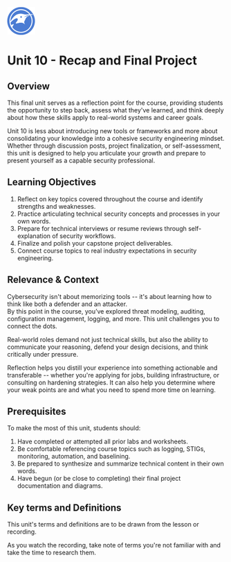 <div class="flex-container">
        <img src="https://github.com/ProfessionalLinuxUsersGroup/img/blob/main/Assets/Logos/ProLUG_Round_Transparent_LOGO.png?raw=true" width="64" height="64"></img>
    <p>
        <h1>Unit 10 - Recap and Final Project</h1>
    </p>
</div>

## Overview

This final unit serves as a reflection point for the course, providing students the
opportunity to step back, assess what they've learned, and think deeply about how
these skills apply to real-world systems and career goals.

Unit 10 is less about introducing new tools or frameworks and more about
consolidating your knowledge into a cohesive security engineering mindset. Whether
through discussion posts, project finalization, or self-assessment, this unit is
designed to help you articulate your growth and prepare to present yourself as a
capable security professional.

## Learning Objectives

1. Reflect on key topics covered throughout the course and identify strengths and weaknesses.
2. Practice articulating technical security concepts and processes in your own words.
3. Prepare for technical interviews or resume reviews through self-explanation of security workflows.
4. Finalize and polish your capstone project deliverables.
5. Connect course topics to real industry expectations in security engineering.

## Relevance & Context

Cybersecurity isn't about memorizing tools -- it's about learning how to
think like both a defender and an attacker.  
By this point in the course, you’ve explored threat modeling, auditing, configuration management, logging, and more. This unit challenges you to connect the dots.

Real-world roles demand not just technical skills, but also the ability to
communicate your reasoning, defend your design decisions, and think critically under
pressure.

Reflection helps you distill your experience into something actionable and
transferable -- whether you're applying for jobs, building infrastructure, or
consulting on hardening strategies. It can also help you determine where your weak
points are and what you need to spend more time on learning.

## Prerequisites

To make the most of this unit, students should:

1. Have completed or attempted all prior labs and worksheets.
2. Be comfortable referencing course topics such as logging, STIGs, monitoring, automation, and baselining.
3. Be prepared to synthesize and summarize technical content in their own words.
4. Have begun (or be close to completing) their final project documentation and diagrams.

## Key terms and Definitions

This unit's terms and definitions are to be drawn from the lesson or recording.

As you watch the recording, take note of terms you're not familiar with and take the
time to research them.
